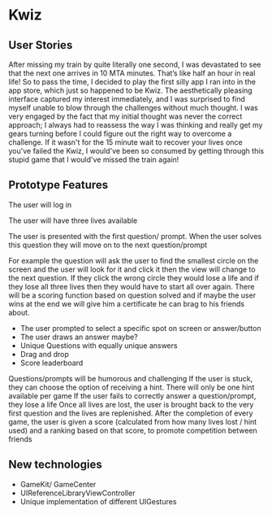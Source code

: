 # Kwiz

## User Stories

After missing my train by quite literally one second, I was devastated to see that the next one arrives in 10 MTA minutes. That’s like half an hour in real life! So to pass the time, I decided to play the first silly app I ran into in the app store, which just so happened to be Kwiz. The aesthetically pleasing interface captured my interest immediately, and I was surprised to find myself unable to blow through the challenges without much thought. I was very engaged by the fact that my initial thought was never the correct approach; I always had to reassess the way I was thinking and really get my gears turning before I could figure out the right way to overcome a challenge. If it wasn't for the 15 minute wait to recover your lives once you've failed the Kwiz, I would've been so consumed by getting through this stupid game that I would've missed the train again!

## Prototype Features
The user will log in

The user will have three lives available

The user is presented with the first question/ prompt. When the user solves this question they will move on to the next question/prompt

For example the question will ask the user to find the smallest circle on the screen and the user will look for it and click it then the view will change to the next question. If they click the wrong circle they would lose a life and if they lose all three lives then they would have to start all over again. There will be a scoring function based on question solved and if maybe the user wins at the end we will give him a certificate he can brag to his friends about.
- The user prompted to select a specific spot on screen or answer/button
- The user draws an answer maybe?
- Unique Questions with equally unique answers
- Drag and drop
- Score leaderboard

Questions/prompts will be humorous and challenging
If the user is stuck, they can choose the option of receiving a hint. There will only be one hint available per game
If the user fails to correctly answer a question/prompt, they lose a life
Once all lives are lost, the user is brought back to the very first question and the lives are replenished.
After the completion of every game, the user is given a score (calculated from how many lives lost / hint used) and a ranking based on that score, to promote competition between friends


## New technologies
* GameKit/ GameCenter
* UIReferenceLibraryViewController
* Unique implementation of different UIGestures
